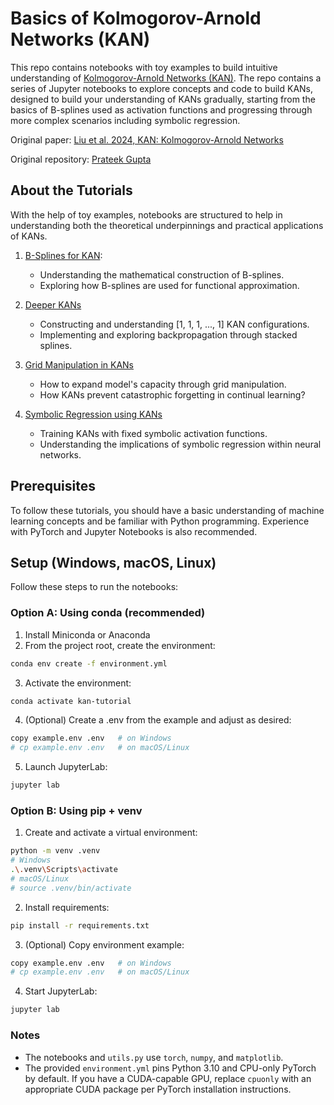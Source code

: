 # Basics of Kolmogorov-Arnold Networks (KAN)

This repo contains notebooks with toy examples to build intuitive understanding of [Kolmogorov-Arnold Networks (KAN)](https://arxiv.org/abs/2404.19756). The repo contains a series of Jupyter notebooks to explore concepts and code to build KANs, designed to build your understanding of KANs gradually, starting from the basics of B-splines used as activation functions and progressing through more complex scenarios including symbolic regression.  

Original paper: [Liu et al. 2024, KAN: Kolmogorov-Arnold Networks](https://arxiv.org/abs/2404.19756)

Original repository: [Prateek Gupta](https://github.com/pg2455/KAN-Tutorial)

## About the Tutorials
With the help of toy examples, notebooks are structured to help in understanding both the theoretical underpinnings and practical applications of KANs. 

1. [B-Splines for KAN](notebooks/1_splines.ipynb): 
    - Understanding the mathematical construction of B-splines.
    - Exploring how B-splines are used for functional approximation.

2. [Deeper KANs](notebooks/2_stacked_splines.ipynb)
   - Constructing and understanding [1, 1, 1, ..., 1] KAN configurations.
   - Implementing and exploring backpropagation through stacked splines.

3. [Grid Manipulation in KANs](notebooks/3_grids.ipynb)
   - How to expand model's capacity through grid manipulation.
   - How KANs prevent catastrophic forgetting in continual learning?

4. [Symbolic Regression using KANs](notebooks/4_symbolic_learning.ipynb)
   - Training KANs with fixed symbolic activation functions.
   - Understanding the implications of symbolic regression within neural networks.

## Prerequisites

To follow these tutorials, you should have a basic understanding of machine learning concepts and be familiar with Python programming. Experience with PyTorch and Jupyter Notebooks is also recommended.

## Setup (Windows, macOS, Linux)

Follow these steps to run the notebooks:

### Option A: Using conda (recommended)

1. Install Miniconda or Anaconda
2. From the project root, create the environment:

```bash
conda env create -f environment.yml
```

3. Activate the environment:

```bash
conda activate kan-tutorial
```

4. (Optional) Create a .env from the example and adjust as desired:

```bash
copy example.env .env   # on Windows
# cp example.env .env   # on macOS/Linux
```

5. Launch JupyterLab:

```bash
jupyter lab
```

### Option B: Using pip + venv

1. Create and activate a virtual environment:

```bash
python -m venv .venv
# Windows
.\.venv\Scripts\activate
# macOS/Linux
# source .venv/bin/activate
```

2. Install requirements:

```bash
pip install -r requirements.txt
```

3. (Optional) Copy environment example:

```bash
copy example.env .env   # on Windows
# cp example.env .env   # on macOS/Linux
```

4. Start JupyterLab:

```bash
jupyter lab
```

### Notes
- The notebooks and `utils.py` use `torch`, `numpy`, and `matplotlib`.
- The provided `environment.yml` pins Python 3.10 and CPU-only PyTorch by default. If you have a CUDA-capable GPU, replace `cpuonly` with an appropriate CUDA package per PyTorch installation instructions.